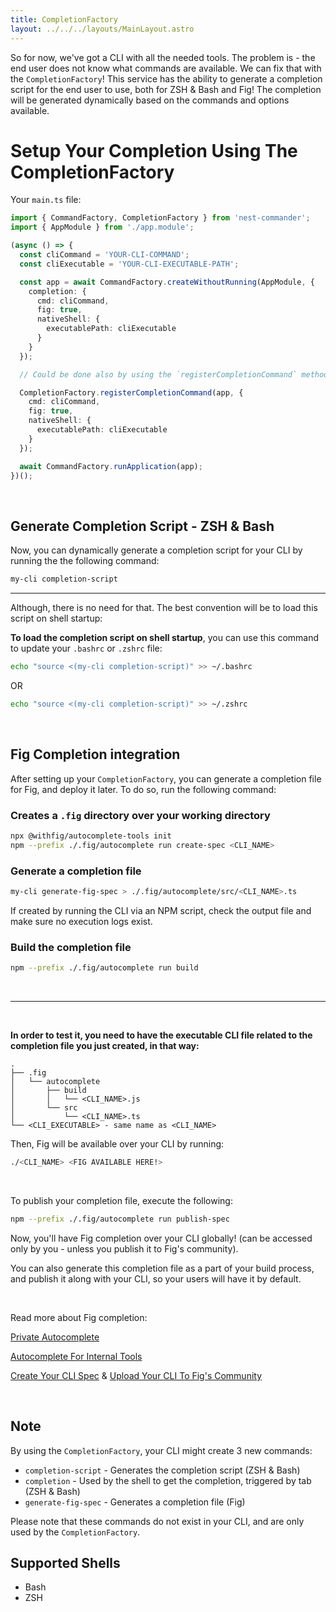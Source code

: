 ```yaml
---
title: CompletionFactory
layout: ../../../layouts/MainLayout.astro
---
```


So for now, we've got a CLI with all the needed tools. The problem is - the end
user does not know what commands are available. We can fix that with the
`CompletionFactory`! This service has the ability to generate a completion
script for the end user to use, both for ZSH & Bash and Fig! The completion will
be generated dynamically based on the commands and options available.

# Setup Your Completion Using The CompletionFactory

Your `main.ts` file:

```typescript
import { CommandFactory, CompletionFactory } from 'nest-commander';
import { AppModule } from './app.module';

(async () => {
  const cliCommand = 'YOUR-CLI-COMMAND';
  const cliExecutable = 'YOUR-CLI-EXECUTABLE-PATH';

  const app = await CommandFactory.createWithoutRunning(AppModule, {
    completion: {
      cmd: cliCommand,
      fig: true,
      nativeShell: {
        executablePath: cliExecutable
      }
    }
  });

  // Could be done also by using the `registerCompletionCommand` method under `CompletionFactory`

  CompletionFactory.registerCompletionCommand(app, {
    cmd: cliCommand,
    fig: true,
    nativeShell: {
      executablePath: cliExecutable
    }
  });

  await CommandFactory.runApplication(app);
})();
```

<br>

## Generate Completion Script - ZSH & Bash

Now, you can dynamically generate a completion script for your CLI by running
the the following command:

```bash
my-cli completion-script
```

<hr>

Although, there is no need for that. The best convention will be to load this
script on shell startup:

**To load the completion script on shell startup**, you can use this command to
update your `.bashrc` or `.zshrc` file:

```bash
echo "source <(my-cli completion-script)" >> ~/.bashrc
```

OR

```bash
echo "source <(my-cli completion-script)" >> ~/.zshrc
```

<br>

## Fig Completion integration

After setting up your `CompletionFactory`, you can generate a completion file
for Fig, and deploy it later. To do so, run the following command:

### Creates a `.fig` directory over your working directory

```bash
npx @withfig/autocomplete-tools init
npm --prefix ./.fig/autocomplete run create-spec <CLI_NAME>
```

### Generate a completion file

```bash
my-cli generate-fig-spec > ./.fig/autocomplete/src/<CLI_NAME>.ts
```

If created by running the CLI via an NPM script, check the output file and make
sure no execution logs exist.

### Build the completion file

```bash
npm --prefix ./.fig/autocomplete run build
```

<br>
<hr>
<br>

**In order to test it, you need to have the executable CLI file related to the
completion file you just created, in that way:**

```tree
.
├── .fig
│   └── autocomplete
│       ├── build
│       │   └── <CLI_NAME>.js
│       └── src
│           └── <CLI_NAME>.ts
└── <CLI_EXECUTABLE> - same name as <CLI_NAME>
```

Then, Fig will be available over your CLI by running:

```bash
./<CLI_NAME> <FIG AVAILABLE HERE!>
```

<br>

To publish your completion file, execute the following:

```bash
npm --prefix ./.fig/autocomplete run publish-spec
```

Now, you'll have Fig completion over your CLI globally! (can be accessed only by
you - unless you publish it to Fig's community).

You can also generate this completion file as a part of your build process, and
publish it along with your CLI, so your users will have it by default.

<br>

Read more about Fig completion:

[Private Autocomplete](https://fig.io/docs/guides/private-autocomplete)

[Autocomplete For Internal Tools](https://fig.io/docs/guides/autocomplete-for-internal-tools)

[Create Your CLI Spec](https://fig.io/docs/getting-started) &
[Upload Your CLI To Fig's Community](https://fig.io/docs/getting-started/contributing)

<br>

## Note

By using the `CompletionFactory`, your CLI might create 3 new commands:

- `completion-script` - Generates the completion script (ZSH & Bash)
- `completion` - Used by the shell to get the completion, triggered by tab (ZSH
  & Bash)
- `generate-fig-spec` - Generates a completion file (Fig)

Please note that these commands do not exist in your CLI, and are only used by
the `CompletionFactory`.

## Supported Shells

- Bash
- ZSH
